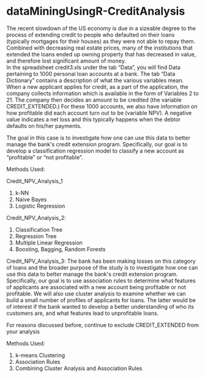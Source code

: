 # dataMiningUsingR-CreditAnalysis

The recent slowdown of the US economy is due in a sizeable degree to the process of extending credit to people who defaulted on their loans (typically mortgages for their houses) as they were not able to repay them. Combined with decreasing real estate prices, many of the institutions that extended the loans ended up owning property that has decreased in value, and therefore lost significant amount of money.  
In the spreadsheet credit3.xls under the tab “Data”, you will find Data pertaining to 1000 personal loan accounts at a bank. The tab “Data Dictionary” contains a description of what the various variables mean. 
When a new applicant applies for credit, as a part of the application, the company collects information which is available in the form of Variables 2 to 21. The company then decides an amount to be credited (the variable CREDIT_EXTENDED.) For these 1000 accounts, we also have information on how profitable did each account turn out to be (variable NPV). A negative value indicates a net loss and this typically happens when the debtor defaults on his/her payments.

The goal in this case is to investigate how one can use this data to better manage the bank's credit extension program. Specifically, our goal is to develop a classification regression model to classify a new account as “profitable” or “not profitable”. 

Methods Used:

Credit_NPV_Analysis_1
1. k-NN
2. Naive Bayes
3. Logistic Regression

Credit_NPV_Analysis_2:
1. Classification Tree
2. Regression Tree
3. Multiple Linear Regression
4. Boosting, Bagging, Random Forests

Credit_NPV_Analysis_3:
The bank has been making losses on this category of loans and the broader purpose of the study is to investigate how one can use this data to better manage the bank's credit extension program. Specifically, our goal is to use association rules to determine what features of applicants are associated with a new account being profitable or not profitable. We will also use cluster analysis to examine whether we can build a small number of profiles of applicants for loans. The latter would be of interest if the bank wanted to develop a better understanding of who its customers are, and what features lead to unprofitable loans.

For reasons discussed before, continue to exclude CREDIT_EXTENDED from your analysis

Methods Used:
1. k-means Clustering
2. Association Rules
3. Combining Cluster Analysis and Association Rules
